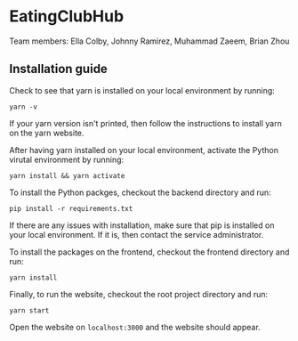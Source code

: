 # EatingClubHub

Team members: Ella Colby, Johnny Ramirez, Muhammad Zaeem, Brian Zhou

## Installation guide

Check to see that yarn is installed on your local environment by running:

```
yarn -v
```

If your yarn version isn't printed, then follow the instructions to install yarn on the yarn website.

After having yarn installed on your local environment, activate the Python virutal environment by running:
```
yarn install && yarn activate
```
To install the Python packges, checkout the backend directory and run:
```
pip install -r requirements.txt
```
If there are any issues with installation, make sure that pip is installed on your local environment. If it is, then contact the service administrator.

To install the packages on the frontend, checkout the frontend directory and run:
```
yarn install
```

Finally, to run the website, checkout the root project directory and run:
```
yarn start
```
Open the website on `localhost:3000` and the website should appear.
